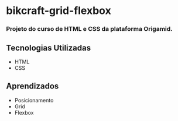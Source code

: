 # bikcraft-grid-flexbox

### Projeto do curso de HTML e CSS da plataforma Origamid.

## Tecnologias Utilizadas
 - HTML
 - CSS
 
## Aprendizados
 - Posicionamento
 - Grid
 - Flexbox
